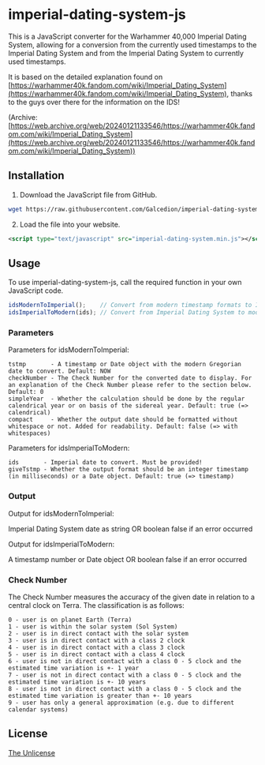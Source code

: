 # imperial-dating-system-js

This is a JavaScript converter for the Warhammer 40,000 Imperial Dating System, allowing for a conversion from the currently used timestamps to the Imperial Dating System and from the Imperial Dating System to currently used timestamps.

It is based on the detailed explanation found on [https://warhammer40k.fandom.com/wiki/Imperial_Dating_System](https://warhammer40k.fandom.com/wiki/Imperial_Dating_System), thanks to the guys over there for the information on the IDS!

(Archive: [https://web.archive.org/web/20240121133546/https://warhammer40k.fandom.com/wiki/Imperial_Dating_System](https://web.archive.org/web/20240121133546/https://warhammer40k.fandom.com/wiki/Imperial_Dating_System))

## Installation

1. Download the JavaScript file from GitHub.
```bash
wget https://raw.githubusercontent.com/Galcedion/imperial-dating-system-js/master/imperial-dating-system.min.js
```
2. Load the file into your website.
```xml
<script type="text/javascript" src="imperial-dating-system.min.js"></script>
```

## Usage

To use imperial-dating-system-js, call the required function in your own JavaScript code.
```javascript
idsModernToImperial();    // Convert from modern timestamp formats to Imperial Dating System
idsImperialToModern(ids); // Convert from Imperial Dating System to modern timestamps
```

### Parameters

Parameters for idsModernToImperial:
```
tstmp       - A timestamp or Date object with the modern Gregorian date to convert. Default: NOW
checkNumber - The Check Number for the converted date to display. For an explanation of the Check Number please refer to the section below. Default: 0
simpleYear  - Whether the calculation should be done by the regular calendrical year or on basis of the sidereal year. Default: true (=> calendrical)
compact     - Whether the output date should be formatted without whitespace or not. Added for readability. Default: false (=> with whitespaces)
```

Parameters for idsImperialToModern:
```
ids       - Imperial date to convert. Must be provided!
giveTstmp - Whether the output format should be an integer timestamp (in milliseconds) or a Date object. Default: true (=> timestamp)
```

### Output

Output for idsModernToImperial:

Imperial Dating System date as string OR boolean false if an error occurred


Output for idsImperialToModern:

A timestamp number or Date object OR boolean false if an error occurred

### Check Number

The Check Number measures the accuracy of the given date in relation to a central clock on Terra. The classification is as follows:
```
0 - user is on planet Earth (Terra)
1 - user is within the solar system (Sol System)
2 - user is in direct contact with the solar system
3 - user is in direct contact with a class 2 clock
4 - user is in direct contact with a class 3 clock
5 - user is in direct contact with a class 4 clock
6 - user is not in direct contact with a class 0 - 5 clock and the estimated time variation is +- 1 year
7 - user is not in direct contact with a class 0 - 5 clock and the estimated time variation is +- 10 years
8 - user is not in direct contact with a class 0 - 5 clock and the estimated time variation is greater than +- 10 years
9 - user has only a general approximation (e.g. due to different calendar systems)
```

## License

[The Unlicense](https://unlicense.org/)